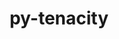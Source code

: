 ---
title: "py-tenacity"
layout: cache
categories: [package, develop]
meta: {"versions": ["8.2.2"], "compilers": ["gcc@=11.4.0", "gcc@=9.4.0", "oneapi@=2024.2.1"], "oss": ["ubuntu20.04", "ubuntu22.04"], "platforms": ["linux"], "targets": ["neoverse_v1", "ppc64le", "x86_64_v3"], "stacks": ["e4s", "e4s-neoverse_v1", "e4s-oneapi", "e4s-power", "root"], "num_specs": 14, "num_specs_by_stack": {"root": 14, "e4s-power": 1, "e4s-neoverse_v1": 3, "e4s": 5, "e4s-oneapi": 5}}
spec_details: [{"hash": "jwllekwzbhwckiwvucifaq3q4a2y7n6e", "compiler": "gcc@=9.4.0", "versions": ["8.2.2"], "os": "ubuntu20.04", "platform": "linux", "target": "ppc64le", "variants": ["build_system=python_pip"], "stacks": ["root", "e4s-power"], "size": "-", "tarball": "https://binaries.spack.io/develop/build_cache/linux-ubuntu20.04-ppc64le/gcc-9.4.0/py-tenacity-8.2.2/linux-ubuntu20.04-ppc64le-gcc-9.4.0-py-tenacity-8.2.2-jwllekwzbhwckiwvucifaq3q4a2y7n6e.spack"}, {"hash": "jb7l47xwghgtaanmm4tw3xnkmvmmpbxu", "compiler": "gcc@=11.4.0", "versions": ["8.2.2"], "os": "ubuntu22.04", "platform": "linux", "target": "neoverse_v1", "variants": ["build_system=python_pip"], "stacks": ["root", "e4s-neoverse_v1"], "size": "-", "tarball": "https://binaries.spack.io/develop/build_cache/linux-ubuntu22.04-neoverse_v1/gcc-11.4.0/py-tenacity-8.2.2/linux-ubuntu22.04-neoverse_v1-gcc-11.4.0-py-tenacity-8.2.2-jb7l47xwghgtaanmm4tw3xnkmvmmpbxu.spack"}, {"hash": "ajjkbg6dsgyrol52cjeseykk5dral56a", "compiler": "gcc@=11.4.0", "versions": ["8.2.2"], "os": "ubuntu22.04", "platform": "linux", "target": "neoverse_v1", "variants": ["build_system=python_pip"], "stacks": ["root", "e4s-neoverse_v1"], "size": "-", "tarball": "https://binaries.spack.io/develop/build_cache/linux-ubuntu22.04-neoverse_v1/gcc-11.4.0/py-tenacity-8.2.2/linux-ubuntu22.04-neoverse_v1-gcc-11.4.0-py-tenacity-8.2.2-ajjkbg6dsgyrol52cjeseykk5dral56a.spack"}, {"hash": "smglg37rg3uqdqq3glpunk7of3xmqczx", "compiler": "gcc@=11.4.0", "versions": ["8.2.2"], "os": "ubuntu22.04", "platform": "linux", "target": "neoverse_v1", "variants": ["build_system=python_pip"], "stacks": ["root", "e4s-neoverse_v1"], "size": "-", "tarball": "https://binaries.spack.io/develop/build_cache/linux-ubuntu22.04-neoverse_v1/gcc-11.4.0/py-tenacity-8.2.2/linux-ubuntu22.04-neoverse_v1-gcc-11.4.0-py-tenacity-8.2.2-smglg37rg3uqdqq3glpunk7of3xmqczx.spack"}, {"hash": "aspv2qxlrjz5v7ugvyp7k6fuhocihnxo", "compiler": "gcc@=11.4.0", "versions": ["8.2.2"], "os": "ubuntu22.04", "platform": "linux", "target": "x86_64_v3", "variants": ["build_system=python_pip"], "stacks": ["root", "e4s"], "size": "-", "tarball": "https://binaries.spack.io/develop/build_cache/linux-ubuntu22.04-x86_64_v3/gcc-11.4.0/py-tenacity-8.2.2/linux-ubuntu22.04-x86_64_v3-gcc-11.4.0-py-tenacity-8.2.2-aspv2qxlrjz5v7ugvyp7k6fuhocihnxo.spack"}, {"hash": "3qq2wbhvkbsklajvfqp7oslwu3cmhfmh", "compiler": "gcc@=11.4.0", "versions": ["8.2.2"], "os": "ubuntu22.04", "platform": "linux", "target": "x86_64_v3", "variants": ["build_system=python_pip"], "stacks": ["root", "e4s"], "size": "-", "tarball": "https://binaries.spack.io/develop/build_cache/linux-ubuntu22.04-x86_64_v3/gcc-11.4.0/py-tenacity-8.2.2/linux-ubuntu22.04-x86_64_v3-gcc-11.4.0-py-tenacity-8.2.2-3qq2wbhvkbsklajvfqp7oslwu3cmhfmh.spack"}, {"hash": "7f3trsxkwk6zecmhdirngjykg26nq6hf", "compiler": "gcc@=11.4.0", "versions": ["8.2.2"], "os": "ubuntu22.04", "platform": "linux", "target": "x86_64_v3", "variants": ["build_system=python_pip"], "stacks": ["root", "e4s"], "size": "-", "tarball": "https://binaries.spack.io/develop/build_cache/linux-ubuntu22.04-x86_64_v3/gcc-11.4.0/py-tenacity-8.2.2/linux-ubuntu22.04-x86_64_v3-gcc-11.4.0-py-tenacity-8.2.2-7f3trsxkwk6zecmhdirngjykg26nq6hf.spack"}, {"hash": "jqf652tuyku4x2eivmkvgn72gpexdmkk", "compiler": "gcc@=11.4.0", "versions": ["8.2.2"], "os": "ubuntu22.04", "platform": "linux", "target": "x86_64_v3", "variants": ["build_system=python_pip"], "stacks": ["root", "e4s"], "size": "-", "tarball": "https://binaries.spack.io/develop/build_cache/linux-ubuntu22.04-x86_64_v3/gcc-11.4.0/py-tenacity-8.2.2/linux-ubuntu22.04-x86_64_v3-gcc-11.4.0-py-tenacity-8.2.2-jqf652tuyku4x2eivmkvgn72gpexdmkk.spack"}, {"hash": "npavm7q4xseehb46xwduf7yp5rvyt3tt", "compiler": "gcc@=11.4.0", "versions": ["8.2.2"], "os": "ubuntu22.04", "platform": "linux", "target": "x86_64_v3", "variants": ["build_system=python_pip"], "stacks": ["root", "e4s"], "size": "-", "tarball": "https://binaries.spack.io/develop/build_cache/linux-ubuntu22.04-x86_64_v3/gcc-11.4.0/py-tenacity-8.2.2/linux-ubuntu22.04-x86_64_v3-gcc-11.4.0-py-tenacity-8.2.2-npavm7q4xseehb46xwduf7yp5rvyt3tt.spack"}, {"hash": "ymky73jq336q63batsqk3piroodihum6", "compiler": "oneapi@=2024.2.1", "versions": ["8.2.2"], "os": "ubuntu22.04", "platform": "linux", "target": "x86_64_v3", "variants": ["build_system=python_pip"], "stacks": ["e4s-oneapi", "root"], "size": "-", "tarball": "https://binaries.spack.io/develop/build_cache/linux-ubuntu22.04-x86_64_v3/oneapi-2024.2.1/py-tenacity-8.2.2/linux-ubuntu22.04-x86_64_v3-oneapi-2024.2.1-py-tenacity-8.2.2-ymky73jq336q63batsqk3piroodihum6.spack"}, {"hash": "gvj74lcze44sjfeojlrbv6qruyhqrf5y", "compiler": "oneapi@=2024.2.1", "versions": ["8.2.2"], "os": "ubuntu22.04", "platform": "linux", "target": "x86_64_v3", "variants": ["build_system=python_pip"], "stacks": ["e4s-oneapi", "root"], "size": "-", "tarball": "https://binaries.spack.io/develop/build_cache/linux-ubuntu22.04-x86_64_v3/oneapi-2024.2.1/py-tenacity-8.2.2/linux-ubuntu22.04-x86_64_v3-oneapi-2024.2.1-py-tenacity-8.2.2-gvj74lcze44sjfeojlrbv6qruyhqrf5y.spack"}, {"hash": "zksrmrgp5bzuo4bthj7zkt45bs4cme4f", "compiler": "oneapi@=2024.2.1", "versions": ["8.2.2"], "os": "ubuntu22.04", "platform": "linux", "target": "x86_64_v3", "variants": ["build_system=python_pip"], "stacks": ["e4s-oneapi", "root"], "size": "-", "tarball": "https://binaries.spack.io/develop/build_cache/linux-ubuntu22.04-x86_64_v3/oneapi-2024.2.1/py-tenacity-8.2.2/linux-ubuntu22.04-x86_64_v3-oneapi-2024.2.1-py-tenacity-8.2.2-zksrmrgp5bzuo4bthj7zkt45bs4cme4f.spack"}, {"hash": "j3jpeny4rkkcw2x3folp6roifbddw67d", "compiler": "oneapi@=2024.2.1", "versions": ["8.2.2"], "os": "ubuntu22.04", "platform": "linux", "target": "x86_64_v3", "variants": ["build_system=python_pip"], "stacks": ["e4s-oneapi", "root"], "size": "-", "tarball": "https://binaries.spack.io/develop/build_cache/linux-ubuntu22.04-x86_64_v3/oneapi-2024.2.1/py-tenacity-8.2.2/linux-ubuntu22.04-x86_64_v3-oneapi-2024.2.1-py-tenacity-8.2.2-j3jpeny4rkkcw2x3folp6roifbddw67d.spack"}, {"hash": "65teb5qsufibzd2dyzsc7vytgfoxksf5", "compiler": "oneapi@=2024.2.1", "versions": ["8.2.2"], "os": "ubuntu22.04", "platform": "linux", "target": "x86_64_v3", "variants": ["build_system=python_pip"], "stacks": ["e4s-oneapi", "root"], "size": "-", "tarball": "https://binaries.spack.io/develop/build_cache/linux-ubuntu22.04-x86_64_v3/oneapi-2024.2.1/py-tenacity-8.2.2/linux-ubuntu22.04-x86_64_v3-oneapi-2024.2.1-py-tenacity-8.2.2-65teb5qsufibzd2dyzsc7vytgfoxksf5.spack"}]
---